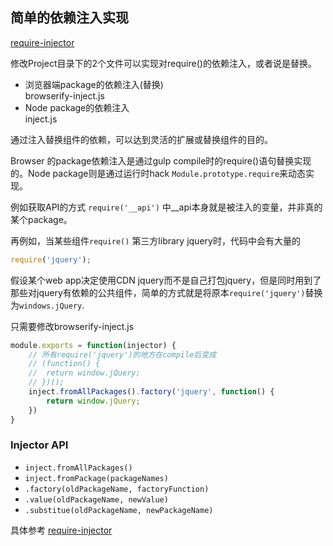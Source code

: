 简单的依赖注入实现
----------
[require-injector](https://www.npmjs.com/package/require-injector)

修改Project目录下的2个文件可以实现对require()的依赖注入，或者说是替换。
- 浏览器端package的依赖注入(替换)\
	browserify-inject.js
- Node package的依赖注入\
	inject.js

通过注入替换组件的依赖，可以达到灵活的扩展或替换组件的目的。

Browser 的package依赖注入是通过gulp compile时的require()语句替换实现的。Node package则是通过运行时hack `Module.prototype.require`来动态实现。

例如获取API的方式 `require('__api')` 中__api本身就是被注入的变量，并非真的某个package。

再例如，当某些组件`require()` 第三方library jquery时，代码中会有大量的
```js
require('jquery');
```
假设某个web app决定使用CDN jquery而不是自己打包jquery，但是同时用到了那些对jquery有依赖的公共组件，简单的方式就是将原本`require('jquery')`替换为`windows.jQuery`.

只需要修改browserify-inject.js
```js
module.exports = function(injector) {
	// 所有require('jquery')的地方在compile后变成
	// (function() {
	//	return window.jQuery;
	// })();
	inject.fromAllPackages().factory('jquery', function() {
		return window.jQuery;
	})
}
```

### Injector API
- `inject.fromAllPackages()`
- `inject.fromPackage(packageNames)`
- `.factory(oldPackageName, factoryFunction)`
- `.value(oldPackageName, newValue)`
- `.substitue(oldPackageName, newPackageName)`

具体参考
[require-injector](https://www.npmjs.com/package/require-injector)
